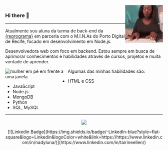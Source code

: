 
<img src="./assets/typing.gif" alt="animação de uma mulher digitando" width="120px" align="right">

### Hi there 👋

---

Atualmente sou aluna da turma de back-end da [{reprograma}](http://reprograma.com.br "{reprograma}") em parceria com o M.I.N.As do Porto Digital de Recife, focado em desenvolvimento em Node.js.

Desenvolvedora web com foco em backend. Estou sempre em busca de aprimorar conhecimentos e habilidades através de cursos, projetos e muita vontade de aprender.

<img src="https://i.ibb.co/5Gr2mFr/undraw-a-better-world-9xfd.png" alt="mulher em pé em frente a uma janela" width ="200" align="left" padding="10"/>

Algumas das minhas habilidades são:
- HTML e CSS
- JavaScript
- Node.js
- MongoDB
- Python
- SQL, MySQL

---

<p align="center"><img align="center" src="https://github-readme-stats.vercel.app/api/?username=TairineEllen&show_icons=true&title_color=2F2E41&icon_color=2F2E41&text_color=6C63FF&bg_color=E6E6E6"/> </p>

<div align="center">
 [![Linkedin Badge](https://img.shields.io/badge/-LinkedIn-blue?style=flat-square&logo=Linkedin&logoColor=white&link=https://https://www.linkedin.com/in/nadyluna/)](https://www.linkedin.com/in/tairineellen/)
</div>
